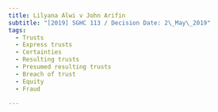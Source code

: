 ```yaml
---
title: Lilyana Alwi v John Arifin
subtitle: "[2019] SGHC 113 / Decision Date: 2\_May\_2019"
tags:
  - Trusts
  - Express trusts
  - Certainties
  - Resulting trusts
  - Presumed resulting trusts
  - Breach of trust
  - Equity
  - Fraud

---
```

